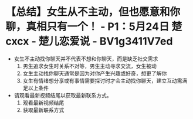 # 【总结】女生从不主动，但也愿意和你聊，真相只有一个！ - P1：5月24日 楚cxcx - 楚儿恋爱说 - BV1g3411V7ed

-   女生不主动找你聊天并不代表不想和你聊天，而是缺乏社交需求
    1.  男生追求女生时关系不对等，男生主动寻求交流，女生被动
    2.  女生主动找你聊天通常是因为对你产生兴趣或好奇，想更了解你
    3.  女生有情绪想分享或有事情需要探讨时才会主动找你聊天，建立互动需满足以上条件
-   请观看最新视频结尾以获取最新联系方式。
    1.  观看最新视频结尾
    2.  获取最新联系方式